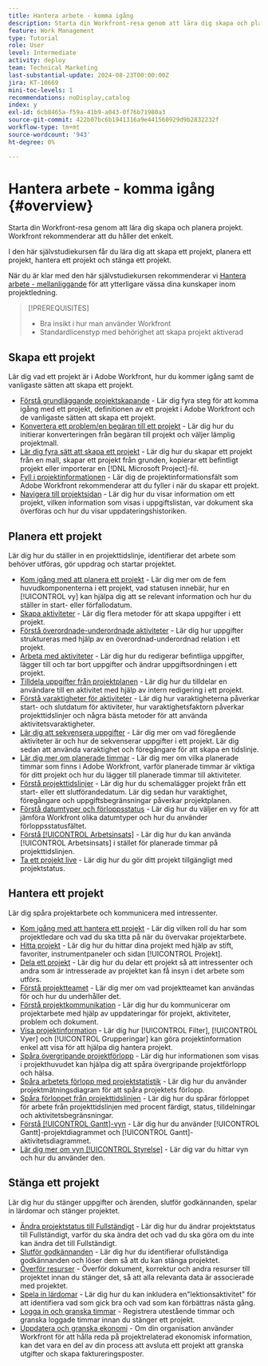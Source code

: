```yaml
---
title: Hantera arbete - komma igång
description: Starta din Workfront-resa genom att lära dig skapa och planera projekt. Workfront rekommenderar att du håller det enkelt.
feature: Work Management
type: Tutorial
role: User
level: Intermediate
activity: deploy
team: Technical Marketing
last-substantial-update: 2024-08-23T00:00:00Z
jira: KT-10669
mini-toc-levels: 1
recommendations: noDisplay,catalog
index: y
exl-id: 6cb8465a-f59a-41b9-a043-0f76b71980a3
source-git-commit: 422b07bc6b1941316a9e441560929d9b2832232f
workflow-type: tm+mt
source-wordcount: '943'
ht-degree: 0%

---
```


# Hantera arbete - komma igång {#overview}

Starta din Workfront-resa genom att lära dig skapa och planera projekt. Workfront rekommenderar att du håller det enkelt.

I den här självstudiekursen får du lära dig att skapa ett projekt, planera ett projekt, hantera ett projekt och stänga ett projekt.

När du är klar med den här självstudiekursen rekommenderar vi [Hantera arbete - mellanliggande](https://experienceleague.adobe.com/docs/workfront-learn/manage-work-intermediate/overview.html) för att ytterligare vässa dina kunskaper inom projektledning.

>[!PREREQUISITES]
>
>* Bra insikt i hur man använder Workfront
>* Standardlicenstyp med behörighet att skapa projekt aktiverad

## Skapa ett projekt

Lär dig vad ett projekt är i Adobe Workfront, hur du kommer igång samt de vanligaste sätten att skapa ett projekt.

* [Förstå grundläggande projektskapande](understand-basic-project-creation.md) - Lär dig fyra steg för att komma igång med ett projekt, definitionen av ett projekt i Adobe Workfront och de vanligaste sätten att skapa ett projekt.
* [Konvertera ett problem/en begäran till ett projekt](create-a-project-from-a-request.md) - Lär dig hur du initierar konverteringen från begäran till projekt och väljer lämplig projektmall.
* [Lär dig fyra sätt att skapa ett projekt](understand-other-ways-to-create-projects.md) - Lär dig hur du skapar ett projekt från en mall, skapar ett projekt från grunden, kopierar ett befintligt projekt eller importerar en [!DNL Microsoft Project]-fil.
* [Fyll i projektinformationen](fill-in-the-project-details.md) - Lär dig de projektinformationsfält som Adobe Workfront rekommenderar att du fyller i när du skapar ett projekt.
* [Navigera till projektsidan](navigate-the-project-page.md) - Lär dig hur du visar information om ett projekt, vilken information som visas i uppgiftslistan, var dokument ska överföras och hur du visar uppdateringshistoriken.

## Planera ett projekt

Lär dig hur du ställer in en projekttidslinje, identifierar det arbete som behöver utföras, gör uppdrag och startar projektet.

* [Kom igång med att planera ett projekt](getting-started-plan-a-project.md) - Lär dig mer om de fem huvudkomponenterna i ett projekt, vad statusen innebär, hur en [!UICONTROL vy] kan hjälpa dig att se relevant information och hur du ställer in start- eller förfallodatum.
* [Skapa aktiviteter](how-to-create-tasks.md) - Lär dig flera metoder för att skapa uppgifter i ett projekt.
* [Förstå överordnade-underordnade aktiviteter](understand-parent-child-tasks.md) - Lär dig hur uppgifter struktureras med hjälp av en överordnad-underordnad relation i ett projekt.
* [Arbeta med aktiviteter](work-with-tasks.md) - Lär dig hur du redigerar befintliga uppgifter, lägger till och tar bort uppgifter och ändrar uppgiftsordningen i ett projekt.
* [Tilldela uppgifter från projektplanen](assign-tasks-from-the-project-plan.md) - Lär dig hur du tilldelar en användare till en aktivitet med hjälp av intern redigering i ett projekt.
* [Förstå varaktigheter för aktiviteter](understand-task-durations.md) - Lär dig hur varaktigheterna påverkar start- och slutdatum för aktiviteter, hur varaktighetsfaktorn påverkar projekttidslinjer och några bästa metoder för att använda aktivitetsvaraktigheter.
* [Lär dig att sekvensera uppgifter](learn-to-sequence-tasks.md) - Lär dig mer om vad föregående aktiviteter är och hur de sekvenserar uppgifter i ett projekt. Lär dig sedan att använda varaktighet och föregångare för att skapa en tidslinje.
* [Lär dig mer om planerade timmar](understand-planned-hours.md) - Lär dig mer om vilka planerade timmar som finns i Adobe Workfront, varför planerade timmar är viktiga för ditt projekt och hur du lägger till planerade timmar till aktiviteter.
* [Förstå projekttidslinjer](understand-project-timelines.md) - Lär dig hur du schemalägger projekt från ett start- eller ett slutförandedatum. Lär dig sedan hur varaktighet, föregångare och uppgiftsbegränsningar påverkar projektplanen.
* [Förstå datumtyper och förloppsstatus](understand-task-dates-and-progress-status.md) - Lär dig hur du väljer en vy för att jämföra Workfront olika datumtyper och hur du använder förloppsstatusfältet.
* [Förstå [!UICONTROL Arbetsinsats]](understand-work-effort.md) - Lär dig hur du kan använda [!UICONTROL Arbetsinsats] i stället för planerade timmar på projekttidslinjen.
* [Ta ett projekt live](take-a-project-live.md) - Lär dig hur du gör ditt projekt tillgängligt med projektstatus.

## Hantera ett projekt

Lär dig spåra projektarbete och kommunicera med intressenter.

* [Kom igång med att hantera ett projekt](getting-started-manage-a-project.md) - Lär dig vilken roll du har som projektledare och vad du ska titta på när du övervakar projektarbete.
* [Hitta projekt](find-projects.md) - Lär dig hur du hittar dina projekt med hjälp av stift, favoriter, instrumentpaneler och sidan [!UICONTROL Projekt].
* [Dela ett projekt](share-a-project.md) - Lär dig hur du delar ett projekt så att intressenter och andra som är intresserade av projektet kan få insyn i det arbete som utförs.
* [Förstå projektteamet](understand-the-project-team.md) - Lär dig mer om vad projektteamet kan användas för och hur du underhåller det.
* [Förstå projektkommunikation](understand-project-communication.md) - Lär dig hur du kommunicerar om projektarbete med hjälp av uppdateringar för projekt, aktiviteter, problem och dokument.
* [Visa projektinformation](view-project-information.md) - Lär dig hur [!UICONTROL Filter], [!UICONTROL Vyer] och [!UICONTROL Grupperingar] kan göra projektinformation enkel att visa för att hjälpa dig hantera projekt.
* [Spåra övergripande projektförlopp](track-overall-project-progress.md) - Lär dig hur informationen som visas i projekthuvudet kan hjälpa dig att spåra övergripande projektförlopp och hälsa.
* [Spåra arbetets förlopp med projektstatistik](track-work-progress-with-project-metrics.md) - Lär dig hur du använder projektmätningsdiagram för att spåra projektets förlopp.
* [Spåra förloppet från projekttidslinjen](track-work-progress-from-the-project-timeline.md) - Lär dig hur du spårar förloppet för arbete från projekttidslinjen med procent färdigt, status, tilldelningar och aktivitetsbegränsningar.
* [Förstå [!UICONTROL Gantt]-vyn](understand-the-gantt-view.md) - Lär dig hur du använder [!UICONTROL Gantt]-projektdiagrammet och [!UICONTROL Gantt]-aktivitetsdiagrammet.
* [Lär dig mer om vyn [!UICONTROL Styrelse]](understand-the-board-view.md) - Lär dig var du hittar vyn och hur du använder den.

## Stänga ett projekt

Lär dig hur du stänger uppgifter och ärenden, slutför godkännanden, spelar in lärdomar och stänger projektet.

* [Ändra projektstatus till Fullständigt](change-the-project-status.md) - Lär dig hur du ändrar projektstatus till Fullständigt, varför du ska ändra det och vad du ska göra om du inte kan ändra det till Fullständigt.
* [Slutför godkännanden](complete-approvals.md) - Lär dig hur du identifierar ofullständiga godkännanden och löser dem så att du kan stänga projektet.
* [Överför resurser](upload-assets.md) - Överför dokument, korrektur och andra resurser till projektet innan du stänger det, så att alla relevanta data är associerade med projektet.
* [Spela in lärdomar](lessons-learned-from-closing-a-project.md) - Lär dig hur du kan inkludera en&quot;lektionsaktivitet&quot; för att identifiera vad som gick bra och vad som kan förbättras nästa gång.
* [Logga in och granska timmar](log-and-review-hours.md) - Registrera utestående timmar och granska loggade timmar innan du stänger ett projekt.
* [Uppdatera och granska ekonomi](update-and-review-finances.md) - Om din organisation använder Workfront för att hålla reda på projektrelaterad ekonomisk information, kan det vara en del av din process att avsluta ett projekt att granska utgifter och skapa faktureringsposter.
